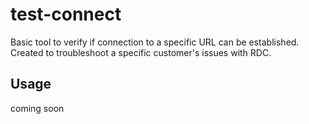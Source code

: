 # test-connect

Basic tool to verify if connection to a specific URL can be established.
Created to troubleshoot a specific customer's issues with RDC.

## Usage

coming soon
